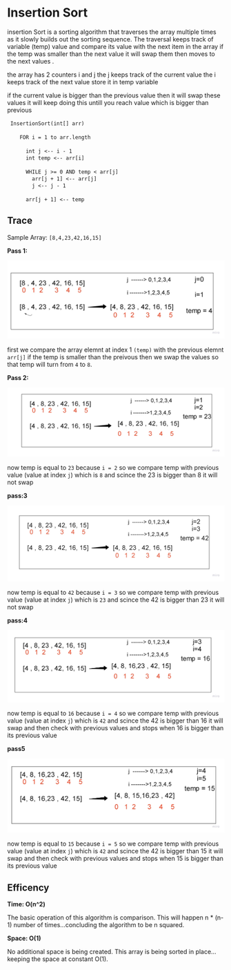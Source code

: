 # Insertion Sort

insertion  Sort is a sorting algorithm that traverses the array multiple times as it slowly builds out the sorting sequence. The traversal keeps track of variable (temp) value and compare its value with the next  item  in the array if the temp was smaller than the next value it will swap them then moves to the next values .


the array has 2 counters i and j 
the j keeps track of the current value
the i keeps track of the next  value store it in temp variable 
 
if the current value is bigger than the previous value then it will swap these values
it will keep doing this untill you reach value which is  bigger than previous 

```
 InsertionSort(int[] arr)

    FOR i = 1 to arr.length

      int j <-- i - 1
      int temp <-- arr[i]

      WHILE j >= 0 AND temp < arr[j]
        arr[j + 1] <-- arr[j]
        j <-- j - 1

      arr[j + 1] <-- temp
```



## Trace

Sample Array: `[8,4,23,42,16,15]`


**Pass 1:**

![](/python/assets/step_1.jpg)

first  we compare the array elemnt  at index 1  `(temp)` with the previous elemnt `arr[j]` if the  temp is smaller than the preivous then we swap the values so that temp will turn from `4` to `8`.


**Pass 2:**

![](/python/assets/step_2.jpg)

now temp is equal to `23` because `i = 2`  so we compare temp with previous value (value at index `j`) which is `8` and scince the 23 is bigger than  8 it will not swap 


**pass:3**


![](/python/assets/step_3.jpg)


now temp is equal to `42` because `i = 3`  so we compare temp with previous value (value at index `j`) which is `23` and scince the 42 is bigger than  23 it will not swap 


**pass:4**

![](/python/assets/step_4.jpg)

now temp is equal to `16` because `i = 4`  so we compare temp with previous value (value at index `j`) which is `42` and scince the 42 is bigger than  16 it will  swap  and then check with previous values and stops when 16 is bigger than its previous value 


**pass5**

![](/python/assets/step_5.jpg)


now temp is equal to `15` because `i = 5`  so we compare temp with previous value (value at index `j`) which is `42` and scince the 42 is bigger than  15 it will  swap  and then check with previous values and stops when 15 is bigger than its previous value 


## Efficency

**Time: O(n^2)**

The basic operation of this algorithm is comparison. This will happen n * (n-1) number of times…concluding the algorithm to be n squared.

**Space: O(1)**

No additional space is being created. This array is being sorted in place…keeping the space at constant O(1).
